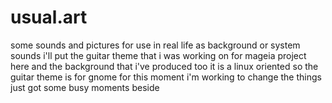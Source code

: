 usual.art
=========

some sounds and pictures for use in real life as background or system sounds
i'll put the guitar theme that i was working on for mageia project here and the background that i've produced too
it is a linux oriented so the guitar theme is for gnome for this moment i'm working to change the things
just got some busy moments beside
